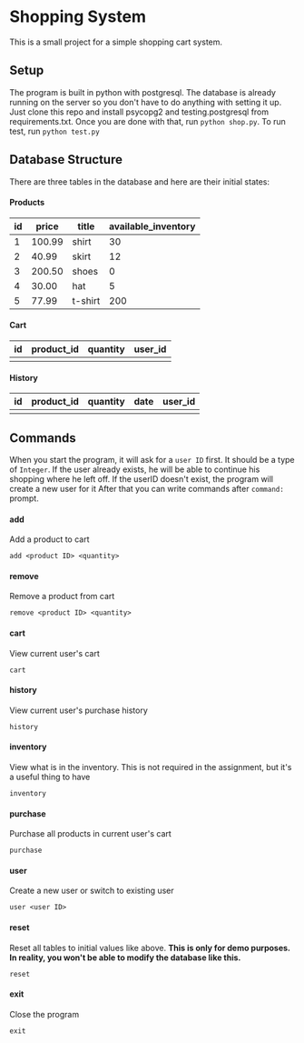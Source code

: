 # Shopping System
This is a small project for a simple shopping cart system.
## Setup
The program is built in python with postgresql.
The database is already running on the server so you don't have to
do anything with setting it up. Just clone this repo and install psycopg2 and testing.postgresql from requirements.txt. Once you are done with that, run `python shop.py`. To run test, run `python test.py`
## Database Structure
There are three tables in the database and here are their initial states:
#### Products
id | price  |  title  | available_inventory|
---|--------|---------|--------------------|
 1 | 100.99 | shirt   |                  30|
 2 |  40.99 | skirt   |                  12|
 3 | 200.50 | shoes   |                   0|
 4 |  30.00 | hat     |                   5|
 5 |  77.99 | t-shirt |                 200|
#### Cart
id | product_id | quantity | user_id
---|------------|----------|---------
   |            |          |
#### History
id | product_id | quantity | date | user_id
---|------------|----------|------|---------
   |            |          |      |
## Commands
When you start the program, it will ask for a `user ID` first. It should be a type of `Integer`.
If the user already exists, he will be able to continue his shopping where he left
off. If the userID doesn't exist, the program will create a new user for it
After that you can write commands after `command: ` prompt.
#### add
Add a product to cart
```
add <product ID> <quantity>
```
#### remove
Remove a product from cart
```
remove <product ID> <quantity>
```
#### cart
View current user's cart
```
cart
```
#### history
View current user's purchase history
```
history
```
#### inventory
View what is in the inventory. This is not required in the assignment, but it's
a useful thing to have
```
inventory
```
#### purchase
Purchase all products in current user's cart
```
purchase
```
#### user
Create a new user or switch to existing user
```
user <user ID>
```
#### reset
Reset all tables to initial values like above.
**This is only for demo purposes. In reality, you won't be able to modify the database like this.**
```
reset
```
#### exit
Close the program
```
exit
```

